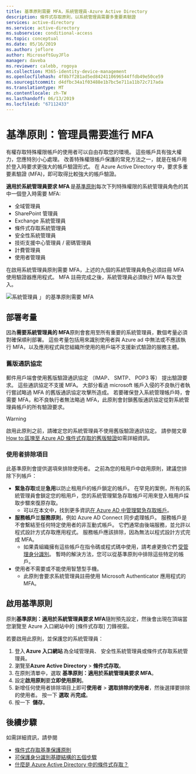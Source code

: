 ```yaml
---
title: 基準原則需要 MFA，系統管理員-Azure Active Directory
description: 條件式存取原則，以系統管理員需要多重要素驗證
services: active-directory
ms.service: active-directory
ms.subservice: conditional-access
ms.topic: conceptual
ms.date: 05/16/2019
ms.author: joflore
author: MicrosoftGuyJFlo
manager: daveba
ms.reviewer: calebb, rogoya
ms.collection: M365-identity-device-management
ms.openlocfilehash: 4f8b7f281ad5ed8424110696544ffdb49e50ce59
ms.sourcegitcommit: d4dfbc34a1f03488e1b7bc5e711a11b72c717ada
ms.translationtype: MT
ms.contentlocale: zh-TW
ms.lasthandoff: 06/13/2019
ms.locfileid: "67112433"
---
```

# <a name="baseline-policy-require-mfa-for-admins"></a>基準原則：管理員需要進行 MFA

有權存取特殊權限帳戶的使用者可以自由存取您的環境。 這些帳戶具有強大權力，您應特別小心處理。 改善特殊權限帳戶保護的常見方法之一，就是在帳戶用於登入時要求更強大的帳戶驗證形式。 在 Azure Active Directory 中，要求多重要素驗證 (MFA)，即可取得比較強大的帳戶驗證。

**適用於系統管理員要求 MFA** 是[基準原則](concept-baseline-protection.md)每次下列特殊權限的系統管理員角色的其中一個登入時需要 MFA:

* 全域管理員
* SharePoint 管理員
* Exchange 系統管理員
* 條件式存取系統管理員
* 安全性系統管理員
* 技術支援中心管理員 / 密碼管理員
* 計費管理員
* 使用者管理員

在啟用系統管理員原則需要 MFA，上述的九個的系統管理員角色必須註冊 MFA 使用驗證器應用程式。 MFA 註冊完成之後，系統管理員必須執行 MFA 每次登入。

![系統管理員 」 的基準原則需要 MFA](./media/howto-baseline-protect-administrators/baseline-policy-require-mfa-for-admins.png)

## <a name="deployment-considerations"></a>部署考量

因為**需要系統管理員的 MFA**原則會套用至所有重要的系統管理員，數個考量必須對確保順利部署。 這些考量包括用來識別使用者與 Azure ad 中無法或不應該執行 MFA，以及應用程式與您組織所使用的用戶端不支援新式驗證的服務主體。

### <a name="legacy-protocols"></a>舊版通訊協定

郵件用戶端會使用舊版驗證通訊協定 （IMAP、 SMTP、 POP3 等） 提出驗證要求。 這些通訊協定不支援 MFA。 大部分看過 microsoft 帳戶入侵的不良執行者執行嘗試略過 MFA 的舊版通訊協定攻擊所造成。 若要確保登入系統管理帳戶時，會需要 MFA，和不良執行者無法略過 MFA，此原則會封鎖舊版通訊協定從對系統管理員帳戶的所有驗證要求。

> [!WARNING]
> 啟用此原則之前，請確定您的系統管理員不使用舊版驗證通訊協定。 請參閱文章[How to:區塊至 Azure AD 條件式存取的舊版驗證](howto-baseline-protect-legacy-auth.md#identify-legacy-authentication-use)如需詳細資訊。

### <a name="user-exclusions"></a>使用者排除項目

此基準原則會提供選項來排除使用者。 之前為您的租用戶中啟用原則，建議您排除下列帳戶：

* **緊急存取**或是**急用**以防止租用戶的帳戶鎖定的帳戶。 在罕見的案例，所有的系統管理員會鎖定您的租用戶，您的系統管理緊急存取帳戶可用來登入租用戶採取步驟來復原存取。
   * 可以在本文中，找到更多資訊[在 Azure AD 中管理緊急存取帳戶](../users-groups-roles/directory-emergency-access.md)。
* **服務帳戶**並**服務原則**，例如 Azure AD Connect 同步處理帳戶。 服務帳戶是不會繫結至任何特定使用者的非互動式帳戶。 它們通常由後端服務，並允許以程式設計方式存取應用程式。 服務帳戶應該排除，因為無法以程式設計方式完成 MFA。
   * 如果貴組織擁有這些帳戶在指令碼或程式碼中使用，請考慮更換它們 [受管理身分識別](../managed-identities-azure-resources/overview.md)。 暫時的解決方法，您可以從基準原則中排除這些特定的帳戶。
* 使用者不需要或不能使用智慧型手機。
   * 此原則會要求系統管理員註冊使用 Microsoft Authenticator 應用程式的 MFA。

## <a name="enable-the-baseline-policy"></a>啟用基準原則

原則**基準原則：適用於系統管理員要求 MFA**隨附預先設定，然後會出現在頂端當您瀏覽至 Azure 入口網站中的 [條件式存取] 刀鋒視窗。

若要啟用此原則，並保護您的系統管理員：

1. 登入 **Azure 入口網站** 為全域管理員、 安全性系統管理員或條件式存取系統管理員。
1. 瀏覽至**Azure Active Directory** > **條件式存取**。
1. 在原則清單中，選取 **基準原則：適用於系統管理員要求 MFA**。
1. 設定**啟用原則**要**立即使用原則**。
1. 新增任何使用者排除項目上即可**使用者** > **選取排除的使用者**，然後選擇要排除的使用者。 按一下 **選取** 再**完成**。
1. 按一下  **儲存**。

## <a name="next-steps"></a>後續步驟

如需詳細資訊，請參閱

* [條件式存取基準保護原則](concept-baseline-protection.md)
* [可保護身分識別基礎結構的五個步驟](../../security/azure-ad-secure-steps.md)
* [什麼是 Azure Active Directory 中的條件式存取？](overview.md)
